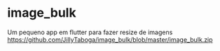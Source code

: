 # image_bulk

Um pequeno app em flutter para fazer resize de imagens
https://github.com/JillyTaboga/image_bulk/blob/master/image_bulk.zip
